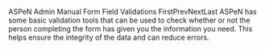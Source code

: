 ASPeN Admin Manual
Form Field Validations
FirstPrevNextLast
ASPeN has some basic validation tools that can be used to check whether or not the person completing the form has given you the information you need.  This helps ensure the integrity of the data and can reduce errors.